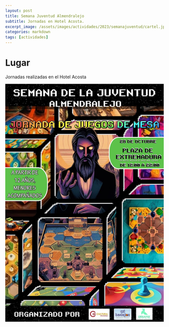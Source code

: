 ```yaml
---
layout: post
title: Semana Juventud Almendralejo
subtitle: Jornadas en Hotel Acosta.
excerpt_image: /assets/images/actividades/2023/semanajuventud/cartel.jpg
categories: markdown
tags: [actividades]
---
```


# Lugar

Jornadas realizadas en el Hotel Acosta





![banner](/assets/images/actividades/2023/semanajuventud/cartel.jpg)




